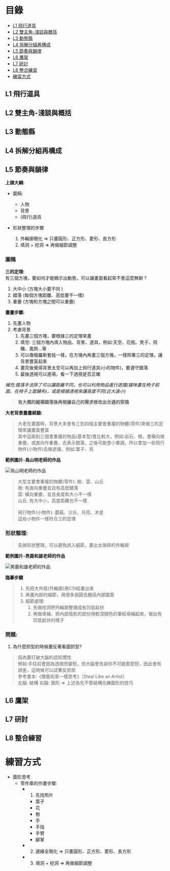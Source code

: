 # 目錄
- [L1 飛行道具](#L1-飛行道具)
- [L2 雙主角-淺談與概括](#L2-雙主角-淺談與概括)
- [L3 動態縣](#L3-動態縣)
- [L4 拆解分組再構成](#L4-拆解分組再構成)
- [L5 節奏與韻律](#L5-節奏與韻律)
- [L6 鷹架](#L6-鷹架)
- [L7 研討](#L7-研討)
- [L8 整合練習](#L8-整合練習)
- [練習方式](#練習方式)

## L1 飛行道具

## L2 雙主角-淺談與概括

## L3 動態縣

## L4 拆解分組再構成

## L5 節奏與韻律

**上課大綱:**

- 圖稿:
    - 人物
    - 背景
    - (飛行)道具

- 形狀整理的步驟
    1. 外輪廓簡化 => 只畫圓形、正方形、菱形、長方形
    2. 填洞 + 挖洞 => 再做細節調整
    
  
### 圖稿

**三的定理:**<br>
有三個方塊，要如何才能顯示出動態，可以讓畫面看起來不會這麼無聊 ?
1. 大中小 (方塊大小要不同 )
2. 錯落 (每個方塊距離、高低要不一樣)
3. 重疊 (方塊和方塊之間可以重疊)<br>    

**畫畫步驟:** 
1. 先畫人物
2. 考慮背景
    1. 先畫三個方塊，要根據三的定理來畫
    2. 填空: 三個方塊內填入物品、背景、道具，例如:天空、花瓶、凳子、飛機、風鈴...等
    3. 可以像俄羅斯套娃一樣，在方塊內再畫三個方塊，一樣照著三的定理，讓背景豐富起來
    4. 畫完後覺得背景太空可以再加上飛行道具(小的物件)，要遵守錯落
    5. 最後透視可以進場，看一下透視是否正確

*補充:錯落手法除了可以讓距離不同，也可以利用物品進行遮擋(貓咪畫在椅子前面、在椅子上面鋪布)，或是根據透視來讓高度不同(近大遠小)*

> **有大概的縱橫錯落後再根據自己的需求修改出合適的穿插**

**大老背景畫畫經驗:**
> 大老在畫圖時，背景大多會有三到四個主要會重複的物體(零件)來做三的定理來讓畫面豐富<br>
> 其中這兩到三個會重複的物品(基本型)會比較大，例如:岩石、樹，會橫向做重疊，或直向作重疊，去表示錯落，之後可能會小單調，所以會加一些飛行物件(小物件)去做遮擋，例如:葉子、鳥

**範例圖片-鳥山明老師的作品**<br>

![鳥山明老師的作品](https://i.pinimg.com/736x/d4/a4/df/d4a4df666f5770c76778d88133feab7e.jpg)


> 大型主要會重複的物體(零件): 樹、雲、山丘<br>
> 樹: 有直向重疊並且有高低錯落<br>
> 雲: 橫向重疊，並且長度和大小不一樣<br>
> 山丘: 有大中小，高度距離也不一樣<br><br>
> 飛行物件(小物件): 蘑菇、沙丘、月亮、木星<br>
> 這些小物件一樣符合三的定理<br>


### 形狀整理:

> 先做形狀整理，可以避免誤入細節，畫出太瑣碎的外輪廓

**範例圖片-男鹿和雄老師的作品**<br>

![男鹿和雄老師的作品](https://i.pinimg.com/736x/6a/52/d9/6a52d90c018ae4723efb406d90ee1448.jpg)


**臨摹步驟**
> 1. 先把大外框(外輪廓)用CSI給畫出來<br>
> 2. 再畫內部的細節，用很多個圓去概括內部圖案<br>
> 3. 細節處理:
>    1. 先做挖洞把外輪廓整理成有凹低起伏 <br>
>    2. 再做填補，把內部陰影的部份用較深顏色的筆給填補起來，做出有凹低起伏的樣子 <br>

### 問題:

1. 為什麼抓型的時候要反著看圖抓型?
> 因為要打破大腦的認知慣性<br>
> 例如:手往前會因為透視而變短，但大腦會告訴你不可能那麼短，因此會有誤差，這時候可以試著反抓型<br>
> 參考書本:《像藝術家一樣思考》（Steal Like an Artist）<br>
> 左腦: 結構  右腦: 圖形 => 上述為先不管結構先練圖形的技巧

## L6 鷹架

## L7 研討

## L8 整合練習

# 練習方式

- 圖形思考
    - 零件庫的作畫步驟:
        - 1. 先找照片
            - 葉子
            - 花
            - 樹
            - 手
            - 手指
            - 手臂
            - 腳掌
        - 2. 邊緣全簡化 => 只畫圓形、正方形、菱形、長方形
        - 3. 填洞 + 挖洞 => 再做細節調整